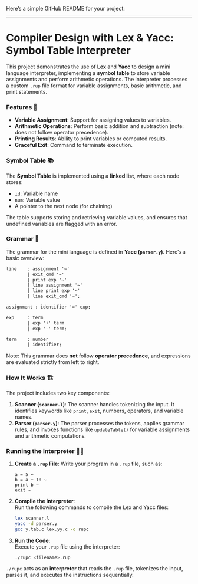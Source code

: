 Here’s a simple GitHub README for your project:

---

# Compiler Design with Lex & Yacc: Symbol Table Interpreter  

This project demonstrates the use of **Lex** and **Yacc** to design a mini language interpreter, implementing a **symbol table** to store variable assignments and perform arithmetic operations. The interpreter processes a custom `.rup` file format for variable assignments, basic arithmetic, and print statements.  

### Features 🌟  
- **Variable Assignment**: Support for assigning values to variables.  
- **Arithmetic Operations**: Perform basic addition and subtraction (note: does not follow operator precedence).  
- **Printing Results**: Ability to print variables or computed results.  
- **Graceful Exit**: Command to terminate execution.  

### Symbol Table 📚  
The **Symbol Table** is implemented using a **linked list**, where each node stores:  
- `id`: Variable name  
- `num`: Variable value  
- A pointer to the next node (for chaining)  

The table supports storing and retrieving variable values, and ensures that undefined variables are flagged with an error.

### Grammar 📜  
The grammar for the mini language is defined in **Yacc (`parser.y`)**. Here’s a basic overview:  

```yacc
line    : assignment '~'  
        | exit_cmd '~'  
        | print exp '~'  
        | line assignment '~'  
        | line print exp '~'  
        | line exit_cmd '~';  

assignment : identifier '=' exp;  

exp     : term  
        | exp '+' term  
        | exp '-' term;  

term    : number  
        | identifier;  
```  

Note: This grammar does **not** follow **operator precedence**, and expressions are evaluated strictly from left to right.  

### How It Works 🏗️  
The project includes two key components:  

1. **Scanner (`scanner.l`)**: The scanner handles tokenizing the input. It identifies keywords like `print`, `exit`, numbers, operators, and variable names.  
2. **Parser (`parser.y`)**: The parser processes the tokens, applies grammar rules, and invokes functions like `updateTable()` for variable assignments and arithmetic computations.

### Running the Interpreter 🏃‍♂️  
1. **Create a `.rup` File**: Write your program in a `.rup` file, such as:  
   ```  
   a = 5 ~  
   b = a + 10 ~  
   print b ~  
   exit ~  
   ```  

2. **Compile the Interpreter**:  
   Run the following commands to compile the Lex and Yacc files:  
   ```bash  
   lex scanner.l  
   yacc -d parser.y  
   gcc y.tab.c lex.yy.c -o rupc  
   ```  

3. **Run the Code**:  
   Execute your `.rup` file using the interpreter:  
   ```bash  
   ./rupc <filename>.rup  
   ```  

`./rupc` acts as an **interpreter** that reads the `.rup` file, tokenizes the input, parses it, and executes the instructions sequentially.


